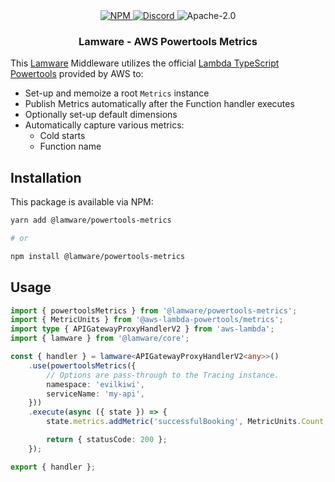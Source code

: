 <div align="center">
    <a href="https://www.npmjs.com/package/@lamware/powertools-metrics" target="_blank">
        <img src="https://img.shields.io/npm/v/@lamware/powertools-metrics?style=flat-square" alt="NPM" />
    </a>
    <a href="https://discord.gg/XMrHXtN" target="_blank">
        <img src="https://img.shields.io/discord/123906549860139008?color=7289DA&label=discord&logo=discord&logoColor=FFFFFF&style=flat-square" alt="Discord" />
    </a>
    <img src="https://img.shields.io/npm/l/@lamware/powertools-metrics?style=flat-square" alt="Apache-2.0" />
    <h3>Lamware - AWS Powertools Metrics</h3>
</div>

This [Lamware](https://github.com/evilkiwi/lamware) Middleware utilizes the official [Lambda TypeScript Powertools](https://awslabs.github.io/aws-lambda-powertools-typescript/latest/core/metrics/) provided by AWS to:

- Set-up and memoize a root `Metrics` instance
- Publish Metrics automatically after the Function handler executes
- Optionally set-up default dimensions
- Automatically capture various metrics:
  - Cold starts
  - Function name

## Installation

This package is available via NPM:

```bash
yarn add @lamware/powertools-metrics

# or

npm install @lamware/powertools-metrics
```

## Usage

```typescript
import { powertoolsMetrics } from '@lamware/powertools-metrics';
import { MetricUnits } from '@aws-lambda-powertools/metrics';
import type { APIGatewayProxyHandlerV2 } from 'aws-lambda';
import { lamware } from '@lamware/core';

const { handler } = lamware<APIGatewayProxyHandlerV2<any>>()
    .use(powertoolsMetrics({
        // Options are pass-through to the Tracing instance.
        namespace: 'evilkiwi',
        serviceName: 'my-api',
    }))
    .execute(async ({ state }) => {
        state.metrics.addMetric('successfulBooking', MetricUnits.Count, 1);

        return { statusCode: 200 };
    });

export { handler };
```

